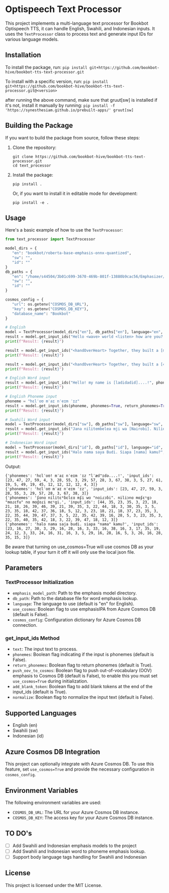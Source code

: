 # Optispeech Text Processor

This project implements a multi-language text processor for Bookbot Optispeech TTS, it can handle English, Swahili, and Indonesian inputs. It uses the `TextProcessor` class to process text and generate input IDs for various language models.

## Installation

To install the package, run:
`pip install git+https://github.com/bookbot-hive/bookbot-tts-text-processor.git`

To install with a specific version, run:
`pip install git+https://github.com/bookbot-hive/bookbot-tts-text-processor.git@<version>`

after running the above command, make sure that gruut[sw] is installed if it's not, install it manually by running:
`pip install -f 'https://synesthesiam.github.io/prebuilt-apps/' gruut[sw]`


## Building the Package

If you want to build the package from source, follow these steps:

1. Clone the repository:
   ```
   git clone https://github.com/bookbot-hive/bookbot-tts-text-processor.git
   cd text_processor
   ```

2. Install the package:
   ```
   pip install .
   ```

   Or, if you want to install it in editable mode for development:
   ```
   pip install -e .
   ```

## Usage

Here's a basic example of how to use the `TextProcessor`:

```python
from text_processor import TextProcessor

model_dirs = {
   "en": "bookbot/roberta-base-emphasis-onnx-quantized",
   "sw": "",
   "id": ""
}
db_paths = {
   "en": "/home/s44504/3b01c699-3670-469b-801f-13880b9cac56/Emphasizer/data/words_emphasis_lookup_mixed.json",
   "sw": "",
   "id": ""
}

cosmos_config = {
   "url": os.getenv("COSMOS_DB_URL"),
   "key": os.getenv("COSMOS_DB_KEY"),
   "database_name": "Bookbot"
}

# English
model = TextProcessor(model_dirs["en"], db_paths["en"], language="en", use_cosmos=False, cosmos_config=cosmos_config)
result = model.get_input_ids("Hello <wave> world <listen> how are you? <headLean>", phonemes=False, return_phonemes=True, push_oov_to_cosmos=True, add_blank_token=True)
print(f"Result: {result}")

result = model.get_input_ids("<handOverHeart> Together, they built a [magical boy] fort in the living room.", phonemes=False, return_phonemes=True, push_oov_to_cosmos=True, add_blank_token=True)
print(f"Result: {result}")

result = model.get_input_ids("<handOverHeart> Together, they built a [459] fort in the living [room].", phonemes=False, return_phonemes=True, push_oov_to_cosmos=True, add_blank_token=True)
print(f"Result: {result}")

# English Word input
result = model.get_input_ids("Hello! my name is [ladidadid]....!", phonemes=False, return_phonemes=True, push_oov_to_cosmos=True, add_blank_token=True)
print(f"Result: {result}")

# English Phoneme input
phoneme = "hɛlˈoʊ mˈaɪ nˈeɪm ˈɪz"
result = model.get_input_ids(phoneme, phonemes=True, return_phonemes=True, push_oov_to_cosmos=False, add_blank_token=True)
print(f"Result: {result}")

# Swahili Word input
model = TextProcessor(model_dirs["sw"], db_paths["sw"], language="sw", use_cosmos=False, cosmos_config=cosmos_config)
result = model.get_input_ids("Jana nilitembelea mji wa [Nairobi]. Niliona majengo [marefu] na magari mengi.", phonemes=False, return_phonemes=True, push_oov_to_cosmos=False, add_blank_token=True)
print(f"Result: {result}")

# Indonesian Word input
model = TextProcessor(model_dirs["id"], db_paths["id"], language="id", use_cosmos=False, cosmos_config=cosmos_config)
result = model.get_input_ids("Halo nama saya Budi. Siapa [nama] kamu?", phonemes=False, return_phonemes=True, push_oov_to_cosmos=False, add_blank_token=True)
print(f"Result: {result}")
```

Output:
```
{'phonemes': 'hɛlˈoʊ! mˈaɪ nˈeɪm ˈɪz "lˈæd"ɪdə....!', 'input_ids': [23, 47, 27, 59, 4, 3, 28, 55, 3, 29, 57, 28, 3, 67, 38, 3, 5, 27, 61, 19, 5, 49, 19, 45, 12, 12, 12, 12, 4, 3]}
{'phonemes': 'hɛlˈoʊ mˈaɪ nˈeɪm ˈɪz', 'input_ids': [23, 47, 27, 59, 3, 28, 55, 3, 29, 57, 28, 3, 67, 38, 3]}
{'phonemes': 'ʄɑnɑ nilitɛᵐɓɛlɛɑ mʄi wɑ "nɑiɾɔɓi". niliɔnɑ mɑʄɛᵑgɔ "mɑɾɛfu" nɑ mɑɠɑɾi mɛᵑgi.', 'input_ids': [44, 35, 23, 35, 3, 23, 18, 21, 18, 26, 39, 46, 39, 21, 39, 35, 3, 22, 44, 18, 3, 30, 35, 3, 5, 23, 35, 18, 42, 37, 36, 18, 5, 12, 3, 23, 18, 21, 18, 37, 23, 35, 3, 22, 35, 44, 39, 47, 37, 3, 5, 22, 35, 42, 39, 16, 28, 5, 3, 23, 35, 3, 22, 35, 40, 35, 42, 18, 3, 22, 39, 47, 18, 12, 3]}
{'phonemes': 'halo nama saja budi. siapa "nama" kamu?', 'input_ids': [23, 16, 27, 30, 3, 29, 16, 28, 16, 3, 33, 16, 38, 16, 3, 17, 35, 19, 24, 12, 3, 33, 24, 16, 31, 16, 3, 5, 29, 16, 28, 16, 5, 3, 26, 16, 28, 35, 15, 3]}
```

Be aware that turning on use_cosmos=True will use cosmos DB as your lookup table, if your turn it off it will only use the local json file.

## Parameters

### TextProcessor Initialization

- `emphasis_model_path`: Path to the emphasis model directory.
- `db_path`: Path to the database file for word emphasis lookup.
- `language`: The language to use (default is "en" for English).
- `use_cosmos`: Boolean flag to use emphasisIPA from Azure Cosmos DB (default is False).
- `cosmos_config`: Configuration dictionary for Azure Cosmos DB connection.

### get_input_ids Method

- `text`: The input text to process.
- `phonemes`: Boolean flag indicating if the input is phonemes (default is False).
- `return_phonemes`: Boolean flag to return phonemes (default is True).
- `push_oov_to_cosmos`: Boolean flag to push out-of-vocabulary (OOV) emphasis to Cosmos DB (default is False), to enable this you must set `use_cosmos=True` during initialization. 
- `add_blank_token`: Boolean flag to add blank tokens at the end of the input_ids (default is True).
- `normalize`: Boolean flag to normalize the input text (default is False).

## Supported Languages

- English (en)
- Swahili (sw)
- Indonesian (id)

## Azure Cosmos DB Integration

This project can optionally integrate with Azure Cosmos DB. To use this feature, set `use_cosmos=True` and provide the necessary configuration in `cosmos_config`.

## Environment Variables

The following environment variables are used:

- `COSMOS_DB_URL`: The URL for your Azure Cosmos DB instance.
- `COSMOS_DB_KEY`: The access key for your Azure Cosmos DB instance.

## TO DO's

- [ ] Add Swahili and Indonesian emphasis models to the project
- [ ] Add Swahili and Indonesian word to phoneme emphasis lookup.
- [ ] Support body language tags handling for Swahili and Indonesian

## License

This project is licensed under the MIT License.

